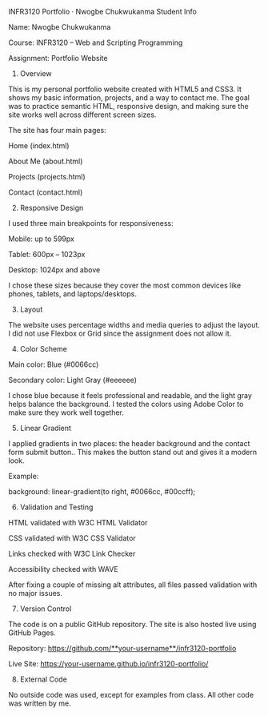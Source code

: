 INFR3120 Portfolio · Nwogbe Chukwukanma
Student Info

Name: Nwogbe Chukwukanma

Course: INFR3120 – Web and Scripting Programming

Assignment: Portfolio Website

1. Overview

This is my personal portfolio website created with HTML5 and CSS3. It shows my basic information, projects, and a way to contact me. The goal was to practice semantic HTML, responsive design, and making sure the site works well across different screen sizes.

The site has four main pages:

Home (index.html)

About Me (about.html)

Projects (projects.html)

Contact (contact.html)

2. Responsive Design

I used three main breakpoints for responsiveness:

Mobile: up to 599px

Tablet: 600px – 1023px

Desktop: 1024px and above

I chose these sizes because they cover the most common devices like phones, tablets, and laptops/desktops.

3. Layout

The website uses percentage widths and media queries to adjust the layout. I did not use Flexbox or Grid since the assignment does not allow it.

4. Color Scheme

Main color: Blue (#0066cc)

Secondary color: Light Gray (#eeeeee)

I chose blue because it feels professional and readable, and the light gray helps balance the background. I tested the colors using Adobe Color to make sure they work well together.

5. Linear Gradient

I applied gradients in two places: the header background and the contact form submit button.. This makes the button stand out and gives it a modern look.

Example:

background: linear-gradient(to right, #0066cc, #00ccff);

6. Validation and Testing

HTML validated with W3C HTML Validator

CSS validated with W3C CSS Validator

Links checked with W3C Link Checker

Accessibility checked with WAVE

After fixing a couple of missing alt attributes, all files passed validation with no major issues.

7. Version Control

The code is on a public GitHub repository. The site is also hosted live using GitHub Pages.

Repository: https://github.com/**your-username**/infr3120-portfolio

Live Site: https://your-username.github.io/infr3120-portfolio/

8. External Code

No outside code was used, except for examples from class. All other code was written by me.

